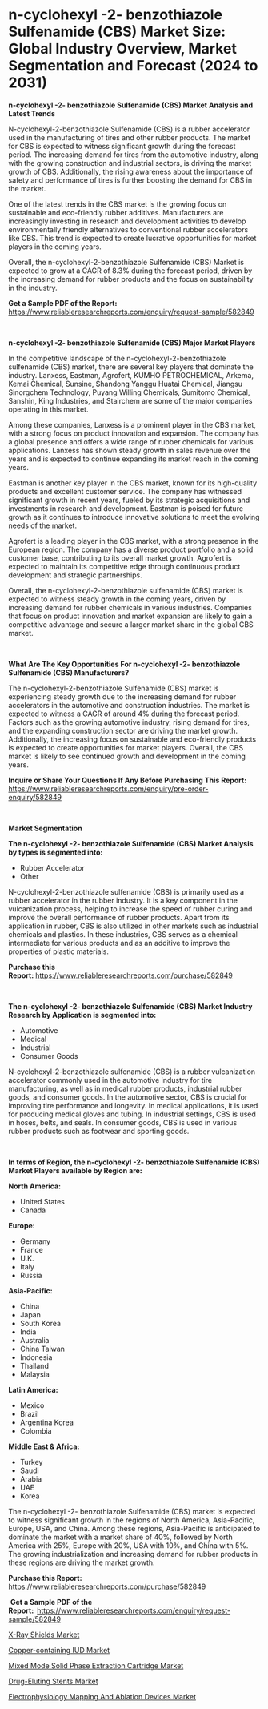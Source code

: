 <p><h1>n-cyclohexyl -2- benzothiazole Sulfenamide (CBS) Market Size: Global Industry Overview, Market Segmentation and Forecast (2024 to 2031)</h1></p><p><strong>n-cyclohexyl -2- benzothiazole Sulfenamide (CBS) Market Analysis and Latest Trends</strong></p>
<p><p>N-cyclohexyl-2-benzothiazole Sulfenamide (CBS) is a rubber accelerator used in the manufacturing of tires and other rubber products. The market for CBS is expected to witness significant growth during the forecast period. The increasing demand for tires from the automotive industry, along with the growing construction and industrial sectors, is driving the market growth of CBS. Additionally, the rising awareness about the importance of safety and performance of tires is further boosting the demand for CBS in the market.</p><p>One of the latest trends in the CBS market is the growing focus on sustainable and eco-friendly rubber additives. Manufacturers are increasingly investing in research and development activities to develop environmentally friendly alternatives to conventional rubber accelerators like CBS. This trend is expected to create lucrative opportunities for market players in the coming years.</p><p>Overall, the n-cyclohexyl-2-benzothiazole Sulfenamide (CBS) Market is expected to grow at a CAGR of 8.3% during the forecast period, driven by the increasing demand for rubber products and the focus on sustainability in the industry.</p></p>
<p><strong>Get a Sample PDF of the Report:&nbsp;</strong> <a href="https://www.reliableresearchreports.com/enquiry/request-sample/582849">https://www.reliableresearchreports.com/enquiry/request-sample/582849</a></p>
<p>&nbsp;</p>
<p><strong>n-cyclohexyl -2- benzothiazole Sulfenamide (CBS) Major Market Players</strong></p>
<p><p>In the competitive landscape of the n-cyclohexyl-2-benzothiazole sulfenamide (CBS) market, there are several key players that dominate the industry. Lanxess, Eastman, Agrofert, KUMHO PETROCHEMICAL, Arkema, Kemai Chemical, Sunsine, Shandong Yanggu Huatai Chemical, Jiangsu Sinorgchem Technology, Puyang Willing Chemicals, Sumitomo Chemical, Sanshin, King Industries, and Stairchem are some of the major companies operating in this market.</p><p>Among these companies, Lanxess is a prominent player in the CBS market, with a strong focus on product innovation and expansion. The company has a global presence and offers a wide range of rubber chemicals for various applications. Lanxess has shown steady growth in sales revenue over the years and is expected to continue expanding its market reach in the coming years.</p><p>Eastman is another key player in the CBS market, known for its high-quality products and excellent customer service. The company has witnessed significant growth in recent years, fueled by its strategic acquisitions and investments in research and development. Eastman is poised for future growth as it continues to introduce innovative solutions to meet the evolving needs of the market.</p><p>Agrofert is a leading player in the CBS market, with a strong presence in the European region. The company has a diverse product portfolio and a solid customer base, contributing to its overall market growth. Agrofert is expected to maintain its competitive edge through continuous product development and strategic partnerships.</p><p>Overall, the n-cyclohexyl-2-benzothiazole sulfenamide (CBS) market is expected to witness steady growth in the coming years, driven by increasing demand for rubber chemicals in various industries. Companies that focus on product innovation and market expansion are likely to gain a competitive advantage and secure a larger market share in the global CBS market.</p></p>
<p>&nbsp;</p>
<p><strong>What Are The Key Opportunities For n-cyclohexyl -2- benzothiazole Sulfenamide (CBS) Manufacturers?</strong></p>
<p><p>The n-cyclohexyl-2-benzothiazole Sulfenamide (CBS) market is experiencing steady growth due to the increasing demand for rubber accelerators in the automotive and construction industries. The market is expected to witness a CAGR of around 4% during the forecast period. Factors such as the growing automotive industry, rising demand for tires, and the expanding construction sector are driving the market growth. Additionally, the increasing focus on sustainable and eco-friendly products is expected to create opportunities for market players. Overall, the CBS market is likely to see continued growth and development in the coming years.</p></p>
<p><strong>Inquire or Share Your Questions If Any Before Purchasing This Report:</strong> <a href="https://www.reliableresearchreports.com/enquiry/pre-order-enquiry/582849">https://www.reliableresearchreports.com/enquiry/pre-order-enquiry/582849</a></p>
<p>&nbsp;</p>
<p><strong>Market Segmentation</strong></p>
<p><strong>The n-cyclohexyl -2- benzothiazole Sulfenamide (CBS) Market Analysis by types is segmented into:</strong></p>
<p><ul><li>Rubber Accelerator</li><li>Other</li></ul></p>
<p><p>N-cyclohexyl-2-benzothiazole sulfenamide (CBS) is primarily used as a rubber accelerator in the rubber industry. It is a key component in the vulcanization process, helping to increase the speed of rubber curing and improve the overall performance of rubber products. Apart from its application in rubber, CBS is also utilized in other markets such as industrial chemicals and plastics. In these industries, CBS serves as a chemical intermediate for various products and as an additive to improve the properties of plastic materials.</p></p>
<p><strong>Purchase this Report:&nbsp;</strong><a href="https://www.reliableresearchreports.com/purchase/582849">https://www.reliableresearchreports.com/purchase/582849</a></p>
<p>&nbsp;</p>
<p><strong>The n-cyclohexyl -2- benzothiazole Sulfenamide (CBS) Market Industry Research by Application is segmented into:</strong></p>
<p><ul><li>Automotive</li><li>Medical</li><li>Industrial</li><li>Consumer Goods</li></ul></p>
<p><p>N-cyclohexyl-2-benzothiazole sulfenamide (CBS) is a rubber vulcanization accelerator commonly used in the automotive industry for tire manufacturing, as well as in medical rubber products, industrial rubber goods, and consumer goods. In the automotive sector, CBS is crucial for improving tire performance and longevity. In medical applications, it is used for producing medical gloves and tubing. In industrial settings, CBS is used in hoses, belts, and seals. In consumer goods, CBS is used in various rubber products such as footwear and sporting goods.</p></p>
<p>&nbsp;</p>
<p><strong>In terms of Region, the n-cyclohexyl -2- benzothiazole Sulfenamide (CBS) Market Players available by Region are:</strong></p>
<p>
    <p> <strong> North America: </strong>
        <ul>
            <li>United States</li>
            <li>Canada</li>
        </ul>
        </p> 
    <p> <strong> Europe: </strong>
        <ul>
            <li>Germany</li>
            <li>France</li>
            <li>U.K.</li>
            <li>Italy</li>
            <li>Russia</li>
        </ul>
        </p> 
    <p> <strong> Asia-Pacific: </strong>
        <ul>
            <li>China</li>
            <li>Japan</li>
            <li>South Korea</li>
            <li>India</li>
            <li>Australia</li>
            <li>China Taiwan</li>
            <li>Indonesia</li>
            <li>Thailand</li>
            <li>Malaysia</li>
        </ul>
        </p> 
    <p> <strong> Latin America: </strong>
        <ul>
            <li>Mexico</li>
            <li>Brazil</li>
            <li>Argentina Korea</li>
            <li>Colombia</li>
        </ul>
        </p> 
    <p> <strong> Middle East & Africa: </strong>
        <ul>
            <li>Turkey</li>
            <li>Saudi</li>
            <li>Arabia</li>
            <li>UAE</li>
            <li>Korea</li>
        </ul>
    </p>
    </p>
<p><p>The n-cyclohexyl -2- benzothiazole Sulfenamide (CBS) market is expected to witness significant growth in the regions of North America, Asia-Pacific, Europe, USA, and China. Among these regions, Asia-Pacific is anticipated to dominate the market with a market share of 40%, followed by North America with 25%, Europe with 20%, USA with 10%, and China with 5%. The growing industrialization and increasing demand for rubber products in these regions are driving the market growth.</p></p>
<p><strong>Purchase this Report: </strong><a href="https://www.reliableresearchreports.com/purchase/582849">https://www.reliableresearchreports.com/purchase/582849</a></p>
<p>&nbsp;<strong>Get a Sample PDF of the Report:&nbsp;&nbsp;</strong><a href="https://www.reliableresearchreports.com/enquiry/request-sample/582849">https://www.reliableresearchreports.com/enquiry/request-sample/582849</a></p>
<p><strong></strong></p>
<p><p><a href="https://medium.com/p/4ef812b35395/edit">X-Ray Shields Market</a></p><p><a href="https://medium.com/@hollietowne534/copper-containing-iud-market-furnishes-information-on-market-share-market-trends-and-market-351cbe3b7264">Copper-containing IUD Market</a></p><p><a href="https://medium.com/@freedayundt/mixed-mode-solid-phase-extraction-cartridge-market-the-key-to-successful-business-strategy-47dd239b7fab">Mixed Mode Solid Phase Extraction Cartridge Market</a></p><p><a href="https://medium.com/@shivangi.reportprime/drug-eluting-stents-market-size-reveals-the-best-marketing-channels-in-global-industry-6442ac1ec366">Drug-Eluting Stents Market</a></p><p><a href="https://medium.com/@shivangi.reportprime/electrophysiology-mapping-and-ablation-devices-market-furnishes-information-on-market-share-market-3216b74182e7">Electrophysiology Mapping And Ablation Devices Market</a></p></p>